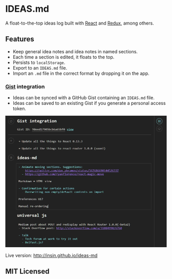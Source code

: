 # IDEAS.md

A float-to-the-top ideas log built with [React](http://facebook.github.io/react/) and [Redux](https://github.com/gaearon/redux), among others.

## Features

* Keep general idea notes and idea notes in named sections.
* Each time a section is edited, it floats to the top.
* Persists to `localStorage`.
* Export to an `IDEAS.md` file.
* Import an `.md` file in the correct format by dropping it on the app.

### [Gist](https://gist.github.com/) integration

* Ideas can be synced with a GitHub Gist containing an `IDEAS.md` file.
* Ideas can be saved to an existing Gist if you generate a personal access token.

[![ideas-md screenshot](https://github.com/insin/ideas-md/raw/master/screenshot.png)](http://insin.github.io/ideas-md)

Live version: http://insin.github.io/ideas-md

## MIT Licensed
